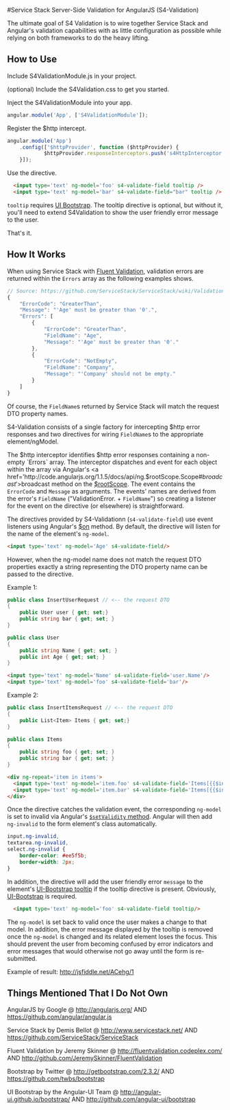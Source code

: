 #Service Stack Server-Side Validation for AngularJS (S4-Validation)

The ultimate goal of S4 Validation is to wire together Service Stack and Angular's validation capabilities with as little configuration as possible while relying on both frameworks to do the heavy lifting.


## How to Use

Include S4ValidationModule.js in your project.

(optional) Include the S4Validation.css to get you started.

Inject the S4ValidationModule into your app.
```javascript
angular.module('App', ['S4ValidationModule']);
```

Register the $http intercept.
```javascript
angular.module('App')
    .config(['$httpProvider', function ($httpProvider) {
            $httpProvider.responseInterceptors.push('s4HttpInterceptor');
    }]);
```

Use the directive.
```html
  <input type='text' ng-model='foo' s4-validate-field tooltip />
  <input type='text' ng-model='bar' s4-validate-field="bar" tooltip />
```
`tooltip` requires <a href="http://angular-ui.github.io/bootstrap/">UI Bootstrap</a>. The tooltip directive is optional, but without it, you'll need to extend S4Validation to show the user friendly error message to the user.

That's it.


## How It Works

When using Service Stack with <a href="https://github.com/ServiceStack/ServiceStack/wiki/Validation#fluentvalidation-for-request-dtos">Fluent Validation</a>, validation errors are returned within the `Errors` array as the following examples shows.  

```javascript
// Source: https://github.com/ServiceStack/ServiceStack/wiki/Validation#fluentvalidation-for-request-dtos
{
    "ErrorCode": "GreaterThan",
    "Message": "'Age' must be greater than '0'.",
    "Errors": [
        {
            "ErrorCode": "GreaterThan",
            "FieldName": "Age",
            "Message": "'Age' must be greater than '0'."
        },
        {
            "ErrorCode": "NotEmpty",
            "FieldName": "Company",
            "Message": "'Company' should not be empty."
        }
    ]
}
```

Of course, the `FieldName`s returned by Service Stack will match the request DTO property names.

S4-Validation consists of a single factory for intercepting $http error responses and two directives for wiring `FieldName`s to the appropriate element/ngModel.

The $http interceptor identifies $http error responses containing a non-empty `Errors` array. The interceptor dispatches and event for each object within the array via Angular's <a href='http://code.angularjs.org/1.1.5/docs/api/ng.$rootScope.Scope#$broadcast'>$broadcast method</a> on the <a href="http://docs.angularjs.org/api/ng.$rootScope">$rootScope</a>. The event contains the `ErrorCode` and `Message` as arguments. The events' names are derived from the error's `FieldName` ("ValidationError. + `FieldName`") so creating a listener for the event on the directive (or elsewhere) is straightforward. 


The directives provided by S4-Validationn (`s4-validate-field`) use event listeners using Angular's <a href="http://code.angularjs.org/1.1.5/docs/api/ng.$rootScope.Scope#$on">$on</a> method. By default, the directive will listen for the name of the element's `ng-model`. 
```html
<input type='text' ng-model='Age' s4-validate-field/>
```

However, when the ng-model name does not match the request DTO properties exactly a string representing the DTO property name can be passed to the directive.

Example 1:
```c#
public class InsertUserRequest // <-- the request DTO 
{
    public User user { get; set;}
    public string bar { get; set; }
}

public class User
{
    public string Name { get; set; }
    public int Age { get; set; }
}
```
```html
<input type='text' ng-model='Name' s4-validate-field='user.Name'/>
<input type='text' ng-model='foo' s4-validate-field='bar'/>
```

Example 2:
```c#
public class InsertItemsRequest // <-- the request DTO 
{
    public List<Item> Items { get; set;}
}

public class Items
{
    public string foo { get; set; }
    public string bar { get; set; }
}

```
```html
<div ng-repeat='item in items'>
  <input type='text' ng-model='item.foo' s4-validate-field='Items[{{$index}}].foo'/>
  <input type='text' ng-model='item.bar' s4-validate-field='Items[{{$index}}].bar'/>
</div>
```

Once the directive catches the validation event, the corresponding `ng-model` is set to invalid via Angular's <a href="http://docs.angularjs.org/api/ng.directive:ngModel.NgModelController#$setValidity">`$setValidity` method</a>. Angular will then add `ng-invalid` to the form element's class automatically.
```css
input.ng-invalid,
textarea.ng-invalid,
select.ng-invalid {
    border-color: #ee5f5b;
    border-width: 2px;
}
```

In addition, the directive will add the user friendly error `message` to the element's <a href="http://angular-ui.github.io/bootstrap/#/tooltip">UI-Bootstrap tooltip</a> if the tooltip directive is present. Obviously, <a href="http://angular-ui.github.io/bootstrap/">UI-Bootstrap</a> is required. 
```html
  <input type='text' ng-model='foo' s4-validate-field tooltip/>
```

The `ng-model` is set back to valid once the user makes a change to that model. In addition, the error message displayed by the tooltip is removed once the `ng-model` is changed and its related element loses the focus. This should prevent the user from becoming confused by error indicators and error messages that would otherwise not go away until the form is re-submitted.

Example of result: http://jsfiddle.net/ACehg/1


## Things Mentioned That I Do Not Own

AngularJS by Google @ http://angularjs.org/ AND https://github.com/angular/angular.js

Service Stack by Demis Bellot @ http://www.servicestack.net/ AND https://github.com/ServiceStack/ServiceStack

Fluent Validation by Jeremy Skinner @ http://fluentvalidation.codeplex.com/ AND http://github.com/JeremySkinner/FluentValidation

Bootstrap by Twitter @ http://getbootstrap.com/2.3.2/ AND https://github.com/twbs/bootstrap

UI Bootstrap by the Angular-UI Team @ http://angular-ui.github.io/bootstrap/ AND http://github.com/angular-ui/bootstrap
